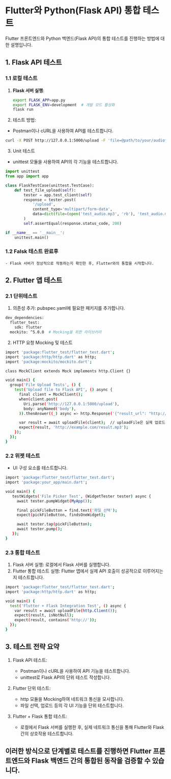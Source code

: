 # Flutter와 Python(Flask API) 통합 테스트

Flutter 프론트엔드와 Python 백엔드(Flask API)의 통합 테스트를 진행하는 방법에 대한 설명입니다.

## 1. Flask API 테스트

### 1.1 로컬 테스트

1. **Flask 서버 실행**:
   ```bash
   export FLASK_APP=app.py
   export FLASK_ENV=development  # 개발 모드 활성화
   flask run
   ```

2. 테스트 방법:

- Postman이나 cURL을 사용하여 API를 테스트합니다.

```bash
curl -X POST http://127.0.0.1:5000/upload -F 'file=@path/to/your/audiofile.mp3'
```

3. Unit 테스트
- unittest 모듈을 사용하여 API의 각 기능을 테스트합니다.

```python
import unittest
from app import app

class FlaskTestCase(unittest.TestCase):
    def test_file_upload(self):
        tester = app.test_client(self)
        response = tester.post(
            '/upload', 
            content_type='multipart/form-data',
            data=dict(file=(open('test_audio.mp3', 'rb'), 'test_audio.mp3'))
        )
        self.assertEqual(response.status_code, 200)

if __name__ == '__main__':
    unittest.main()

```

### 1.2 Falsk 테스트 완료후
	- Flask 서버가 정상적으로 작동하는지 확인한 후, Flutter와의 통합을 시작합니다.

## 2. Flutter 앱 테스트

### 2.1 단위테스트

1. 의존성 추가: pubspec.yaml에 필요한 패키지를 추가합니다.
```bash
dev_dependencies:
  flutter_test:
    sdk: flutter
  mockito: ^5.0.0  # Mocking을 위한 라이브러리

```

2. HTTP 요청 Mocking 및 테스트
```bash
import 'package:flutter_test/flutter_test.dart';
import 'package:http/http.dart' as http;
import 'package:mockito/mockito.dart';

class MockClient extends Mock implements http.Client {}

void main() {
  group('File Upload Tests', () {
    test('Upload file to Flask API', () async {
      final client = MockClient();
      when(client.post(
        Uri.parse('http://127.0.0.1:5000/upload'),
        body: anyNamed('body'),
      )).thenAnswer((_) async => http.Response('{"result_url": "http://example.com/result.mp3"}', 200));

      var result = await uploadFile(client);  // uploadFile은 실제 업로드 함수
      expect(result, 'http://example.com/result.mp3');
    });
  });
}
```
### 2.2 위젯 테스트
- UI 구성 요소를 테스트합니다.
```bash
import 'package:flutter_test/flutter_test.dart';
import 'package:your_app/main.dart';

void main() {
   testWidgets('File Picker Test', (WidgetTester tester) async {
     await tester.pumpWidget(MyApp());

     final pickFileButton = find.text('파일 선택');
     expect(pickFileButton, findsOneWidget);

     await tester.tap(pickFileButton);
     await tester.pump();
   });
}

```

### 2.3 통합 테스트
1. Flask 서버 실행: 로컬에서 Flask 서버를 실행합니다.
2. Flutter 통합 테스트 실행: Flutter 앱에서 실제 API 호출이 성공적으로 이루어지는지 테스트합니다.

```bash
import 'package:flutter_test/flutter_test.dart';
import 'package:http/http.dart' as http;

void main() {
  test('Flutter + Flask Integration Test', () async {
    var result = await uploadFile(http.Client());
    expect(result, isNotNull);
    expect(result, contains('http://'));
  });
}

```

## 3. 테스트 전략 요약
1. Flask API 테스트:

	- Postman이나 cURL을 사용하여 API 기능을 테스트합니다.
	- unittest로 Flask API의 단위 테스트 작성합니다.

2. Flutter 단위 테스트:

	- http 모듈을 Mocking하여 네트워크 통신을 모사합니다.
	- 파일 선택, 업로드 등의 각 UI 기능을 단위 테스트합니다.

3. Flutter + Flask 통합 테스트:

	- 로컬에서 Flask 서버를 실행한 후, 실제 네트워크 통신을 통해 Flutter와 Flask 간의 상호작용 테스트합니다.

## 이러한 방식으로 단계별로 테스트를 진행하면 Flutter 프론트엔드와 Flask 백엔드 간의 통합된 동작을 검증할 수 있습니다.
